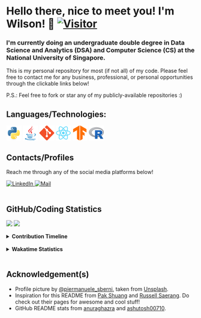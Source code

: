 # Hello there, nice to meet you! I'm Wilson! 👋 [![Visitor](https://visitor-badge.laobi.icu/badge?page_id=wilsonwid)](https://github.com/wilsonwid)
<h3>I'm currently doing an undergraduate double degree in Data Science and Analytics (DSA) and Computer Science (CS) at the National University of Singapore.</h3>
<p>This is my personal repository for most (if not all) of my code. Please feel free to contact me for any business, professional, or personal opportunities through the clickable links below!</p>
<p>P.S.: Feel free to fork or star any of my publicly-available repositories :)</p>

## Languages/Technologies:
<p align="left">
  <a href="https://raw.githubusercontent.com/devicons/devicon/2ae2a900d2f041da66e950e4d48052658d850630/icons/python/python-original.svg"><img src="https://raw.githubusercontent.com/devicons/devicon/2ae2a900d2f041da66e950e4d48052658d850630/icons/python/python-original.svg" width="40" height="40"></a>
  <a href="https://raw.githubusercontent.com/devicons/devicon/2ae2a900d2f041da66e950e4d48052658d850630/icons/java/java-original.svg"><img src="https://raw.githubusercontent.com/devicons/devicon/2ae2a900d2f041da66e950e4d48052658d850630/icons/java/java-original.svg" width="40" height="40"></a>
  <a href="https://raw.githubusercontent.com/devicons/devicon/2ae2a900d2f041da66e950e4d48052658d850630/icons/git/git-original.svg"><img src="https://raw.githubusercontent.com/devicons/devicon/2ae2a900d2f041da66e950e4d48052658d850630/icons/git/git-original.svg" width="40" height="40"></a>
  <a href="https://raw.githubusercontent.com/devicons/devicon/master/icons/react/react-original.svg"><img src="https://raw.githubusercontent.com/devicons/devicon/master/icons/react/react-original.svg" width="40" height="40"></a>
  <a href="https://raw.githubusercontent.com/devicons/devicon/master/icons/tensorflow/tensorflow-original.svg"><img src="https://raw.githubusercontent.com/devicons/devicon/master/icons/tensorflow/tensorflow-original.svg" width="40" height="40"></a>
  <a href="https://raw.githubusercontent.com/devicons/devicon/master/icons/r/r-original.svg"><img src="https://raw.githubusercontent.com/devicons/devicon/master/icons/r/r-original.svg" width="40" height="40"></a>
</p>

## Contacts/Profiles
<p>Reach me through any of the social media platforms below!</p>

<div align="left">
  <a href="https://www.linkedin.com/in/wilsonwid">
    <img alt="LinkedIn" src="https://img.shields.io/badge/linkedin%20-%230077B5.svg?&style=for-the-badge&logo=linkedin&logoColor=white"/>
  </a>
  <a href="mailto:wilsonwidyadhana681@gmail.com">
    <img alt="Mail" src="https://img.shields.io/badge/Gmail-D14836?style=for-the-badge&logo=gmail&logoColor=white"/>
  </a>
</div>

<br>

## GitHub/Coding Statistics
<div align="left">
  <a href="https://github.com/anuraghazra/github-readme-stats"><img align="top" src="https://github-readme-stats.vercel.app/api?username=wilsonwid&count_private=true&show_icons=true&theme=tokyonight&include_all_commits=true&title_color=dd58c1&icon_color=dd58c1&custom_title=Wilson's%20GitHub%20Stats" /></a>
  <a href="https://github.com/anuraghazra/github-readme-stats"><img align="top" src="https://github-readme-stats.vercel.app/api/top-langs?username=wilsonwid&count_private=true&theme=tokyonight&title_color=8ddbf7&layout=compact&hide=jupyter%20notebook,css,scss,html"></a>
</div>

<br>

<details>
  <summary>
    <b>Contribution Timeline</b>
  </summary>
  <a href="https://github.com/ashutosh00710/github-readme-activity-graph"><img src="https://github-readme-activity-graph.cyclic.app/graph?username=wilsonwid&custom_title=Contribution%20Graph&theme=react-dark&area=true&"/></a>
 </details>
 
 <br>
 
 <details>
  <summary>
    <b>Wakatime Statistics</b>
  </summary>
  <!--START_SECTION:waka-->
  <!--END_SECTION:waka-->
</details>

<br>

## Acknowledgement(s)
<ul>
  <li>Profile picture by <a href="https://unsplash.com/@piermanuele_sberni">@piermanuele_sberni</a>, taken from <a href="https://unsplash.com/photos/d_QNXgRRKJ0">Unsplash</a>.</li>
  <li>Inspiration for this README from <a href="https://github.com/pakshuang/pakshuang/">Pak Shuang</a> and <a href="https://github.com/RussellDash332">Russell Saerang</a>. Do check out their pages for awesome and cool stuff!
  <li>GitHub README stats from <a href="https://github.com/anuraghazra/github-readme-stats">anuraghazra</a> and <a href="https://github.com/ashutosh00710/github-readme-activity-graph">ashutosh00710</a>.</li>
</ul>
